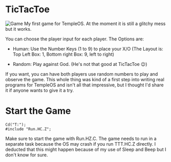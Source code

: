 # TicTacToe
![Game](https://raw.githubusercontent.com/Rion96/TicTacToe/master/TicTacToe.PNG)
My first game for TempleOS.
At the moment it is still a glitchy mess but it works.

You can choose the player input for each player. The Options are:

  - Human:  Use the Number Keys (1 to 9) to place your X/O (The Layout is: Top Left Box: 1, Bottom right Box: 9, left to right)
                  
  - Random: Play against God. (He's not that good at TicTacToe 😉)
  
If you want, you can have both players use random numbers to play and observe the game.
This whole thing was kind of a first step into writing real programs for TempleOS and isn't all that impressive, but I thought I'd share it if anyone wants to give it a try.

# Start the Game

    Cd("T:");
    #include "Run.HC.Z";
  
Make sure to start the game with Run.HZ.C.
The game needs to run in a separate task because the OS may crash if you run TTT.HC.Z directly.
I deducted that this might happen because of my use of Sleep and Beep but I don't know for sure.
